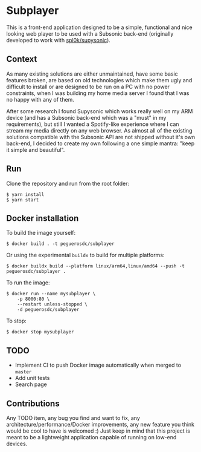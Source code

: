 # Subplayer

This is a front-end application designed to be a simple, functional and nice looking web player to be used with a Subsonic back-end (originally developed to work with [spl0k/supysonic](https://github.com/spl0k/supysonic)).

## Context

As many existing solutions are either unmaintained, have some basic features broken, are based on old technologies which make them ugly and difficult to install or are designed to be run on a PC with no power constraints, when I was building my home media server I found that I was no happy with any of them.

After some research I found Supysonic which works really well on my ARM device (and has a Subsonic back-end which was a "must" in my requirements), but still I wanted a Spotify-like experience where I can stream my media directly on any web browser. As almost all of the existing solutions compatible with the Subsonic API are not shipped without it's own back-end, I decided to create my own following a one simple mantra: "keep it simple and beautiful".

## Run

Clone the repository and run from the root folder:

```
$ yarn install
$ yarn start
```

## Docker installation

To build the image yourself:

```
$ docker build . -t peguerosdc/subplayer
```

Or using the experimental `buildx` to build for multiple platforms:

```
$ docker buildx build --platform linux/arm64,linux/amd64 --push -t peguerosdc/subplayer .
```

To run the image:

```
$ docker run --name mysubplayer \
    -p 8000:80 \
    --restart unless-stopped \
    -d peguerosdc/subplayer
```

To stop:

```
$ docker stop mysubplayer
```

## TODO
- Implement CI to push Docker image automatically when merged to `master`
- Add unit tests
- Search page

## Contributions
Any TODO item, any bug you find and want to fix, any architecture/performance/Docker improvements, any new feature you think would be cool to have is welcomed :) Just keep in mind that this project is meant to be a lightweight application capable of running on low-end devices.